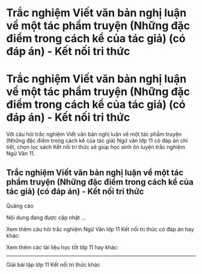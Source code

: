 # Trắc nghiệm Viết văn bản nghị luận về một tác phẩm truyện (Những đặc điểm trong cách kể của tác giả) (có đáp án) - Kết nối tri thức

# Trắc nghiệm Viết văn bản nghị luận về một tác phẩm truyện (Những đặc điểm trong cách kể của tác giả) (có đáp án) - Kết nối tri thức

Với câu hỏi trắc nghiệm Viết văn bản nghị luận về một tác phẩm truyện (Những đặc điểm trong cách kể của tác giả) Ngữ văn lớp 11 có đáp án chi tiết, chọn lọc sách Kết nối tri thức sẽ giúp học sinh ôn luyện trắc nghiệm Ngữ Văn 11.

## Trắc nghiệm Viết văn bản nghị luận về một tác phẩm truyện (Những đặc điểm trong cách kể của tác giả) (có đáp án) - Kết nối tri thức

Quảng cáo

Nội dung đang được cập nhật ...

Xem thêm câu hỏi trắc nghiệm Ngữ Văn lớp 11 Kết nối tri thức có đáp án hay khác:

Xem thêm các tài liệu học tốt lớp 11 hay khác:

* * *

Giải bài tập lớp 11 Kết nối tri thức khác
